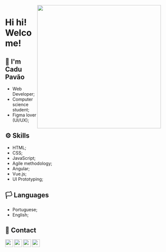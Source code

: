 <img src="https://miro.medium.com/max/1600/1*1msCRn-wDUzuGtI1yPUbAA.gif" width="400px" align="right">

# Hi hi! Welcome!
## &#129305; I'm Cadu Pavão

  - Web Developer;
  - Computer science student;
  - Figma lover (UI/UX);
  
## &#9881; Skills

  - HTML;
  - CSS;
  - JavaScript;
  - Agile methodology;
  - Angular;
  - Vue.js;
  - UI Prototyping;
  
## &#127987; Languages

  - Portuguese;
  - English;
## &#128231; Contact

[<img src="https://s18955.pcdn.co/wp-content/uploads/2018/02/github.png" width="25"/>](https://github.com/Cadu-Pavao) 
[<img src="https://logodownload.org/wp-content/uploads/2018/03/gmail-logo-1.png" height="25"/>](mailto:cadupavao@gmail.com)
[<img src="https://logodownload.org/wp-content/uploads/2014/09/twitter-logo-4.png" height="25"/>](https://twitter.com/Cadu_Pavao)
[<img src="https://cdn.iconscout.com/icon/free/png-256/linkedin-42-151143.png" height="25"/>](https://www.linkedin.com/in/carlos-eduardo-pavão-5055601b6/)

##
